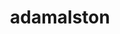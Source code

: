 ---
title: adamalston
github: https://github.com/adamalston
mode: dark
transition: 1s
score: 77.5
archetype:
- Badges | Tags | Icons
-
---